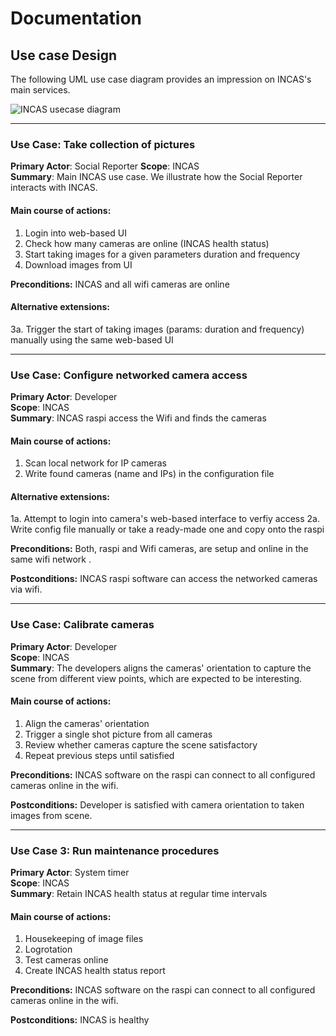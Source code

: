 # Documentation

## Use case Design

The following UML use case diagram provides an impression on INCAS's main services.

![INCAS usecase diagram](http://www.plantuml.com/plantuml/png/KypCIyufJKajBSfHo2WfAIYsqjSlIYpNIyyioIXDAYrEBKhEpoj9pIlHIyxFrKzEIKtEDYxIz_HpTWpMpqtCpDDFoKykrYzDZWUQarYiLr9H0W00)


------------------------

### Use Case: Take collection of pictures

**Primary Actor**: Social Reporter
**Scope**: INCAS    
**Summary**: Main INCAS use case. We illustrate how the Social Reporter interacts with INCAS.

#### Main course of actions:

1. Login into web-based UI
1. Check how many cameras are online (INCAS health status)
1. Start taking images for a given parameters duration and frequency
1. Download images from UI

**Preconditions:** INCAS and all wifi cameras are online


#### Alternative extensions:

3a. Trigger the start of taking images (params: duration and frequency) manually using the same web-based UI


------------------------

### Use Case: Configure networked camera access 

**Primary Actor**: Developer    
**Scope**: INCAS    
**Summary**: INCAS raspi access the Wifi and finds the cameras    

#### Main course of actions:

1. Scan local network for IP cameras
1. Write found cameras (name and IPs) in the configuration file


#### Alternative extensions:

1a. Attempt to login into camera's web-based interface to verfiy access
2a. Write config file manually or take a ready-made one and copy onto the raspi


**Preconditions:** Both, raspi and Wifi cameras, are setup and online in the same wifi network .

**Postconditions:** INCAS raspi software can access the networked cameras via wifi.

------------------------

### Use Case: Calibrate cameras

**Primary Actor**: Developer   
**Scope**: INCAS    
**Summary**: The developers aligns the cameras' orientation to capture the scene from different view points, which are expected to be interesting.

#### Main course of actions:

1. Align the cameras' orientation
1. Trigger a single shot picture from all cameras
1. Review whether cameras capture the scene satisfactory
1. Repeat previous steps until satisfied


**Preconditions:** INCAS software on the raspi can connect to all configured cameras online in the wifi.

**Postconditions:** Developer is satisfied with camera orientation to taken images from scene.

------------------------

### Use Case 3: Run maintenance procedures

**Primary Actor**: System timer   
**Scope**: INCAS    
**Summary**: Retain INCAS health status at regular time intervals

#### Main course of actions:

1. Housekeeping of image files
1. Logrotation
1. Test cameras online
1. Create INCAS health status report

**Preconditions:** INCAS software on the raspi can connect to all configured cameras online in the wifi.

**Postconditions:** INCAS is healthy

